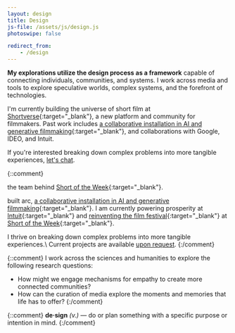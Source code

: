 ```yaml
---
layout: design
title: Design
js-file: /assets/js/design.js
photoswipe: false

redirect_from:
    - /design
---
```

**My explorations utilize the design process as a framework** capable of connecting individuals, communities, and systems. I work across media and tools to explore speculative worlds, complex systems, and the forefront of technologies. 

I'm currently building the universe of short film at [Shortverse](https://shortverse.com){:target="_blank"}, a new platform and community for filmmakers. Past work includes [a collaborative installation in AI and generative filmmaking](https://arc.jelias.me){:target="_blank"}, and collaborations with Google, IDEO, and Intuit.

If you're interested breaking down complex problems into more tangible experiences, [let's chat](mailto&#58;&#106;&#64;%6Ae%6Cia%7&#51;&#46;%6De?subject=Howdy).




{::comment}

the team behind [Short of the Week](https://shortoftheweek.com){:target="_blank"}. 


 built arc, [a collaborative installation in AI and generative filmmaking](https://arc.jelias.me){:target="_blank"}. I am currently powering prosperity at [Intuit](https://quickbooks.intuit.com/){:target="_blank"} and [reinventing the film festival](https://www.shortoftheweek.com/news/the-biggest-thing-weve-ever-done/){:target="_blank"} at [Short of the Week](https://www.shortoftheweek.app/){:target="_blank"}.

I thrive on breaking down complex problems into more tangible experiences.\\
Current projects are available [upon request](mailto&#58;&#106;&#64;%6Ae%6Cia%7&#51;&#46;%6De?subject=Howdy).
{:/comment}

{::comment}
I work across the sciences and humanities to explore the following research questions:

- How might we engage mechanisms for empathy to create more connected communities?
- How can the curation of media explore the moments and memories that life has to offer?
{:/comment}

{::comment}
**de·sign** _(v.)_ — do or plan something with a specific purpose or intention in mind.
{:/comment}
